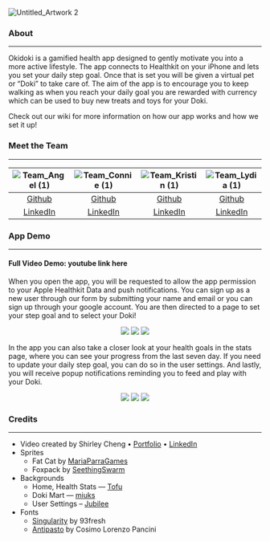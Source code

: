 ![Untitled_Artwork 2](https://user-images.githubusercontent.com/46302411/179603767-d2abeac6-b01e-482b-8e5d-7d1c2597a585.png)

### About
------

Okidoki is a gamified health app designed to gently motivate you into a more active lifestyle. The app connects to Healthkit on your iPhone and lets you set your daily step goal. Once that is set you will be given a virtual pet or “Doki” to take care of. The aim of the app is to encourage you to keep walking as when you reach your daily goal you are rewarded with currency which can be used to buy new treats and toys for your Doki. 

Check out our wiki for more information on how our app works and how we set it up!

### Meet the Team
------
![Team_Angel (1)](https://user-images.githubusercontent.com/101146704/179840255-6980561d-0435-4ee7-9d70-d2dacb5a97d9.png)  | ![Team_Connie (1)](https://user-images.githubusercontent.com/101146704/179840276-df1dd862-407d-427e-8a2b-88c3da701bcb.png) | ![Team_Kristin (1)](https://user-images.githubusercontent.com/101146704/179840287-e3585a2f-398d-4bb8-a660-08675df1e18d.png)  | ![Team_Lydia (1)](https://user-images.githubusercontent.com/101146704/179840299-91379a54-aeee-405e-93c5-7e16aae9d2a4.png) |
|     :---:     |     :---:     |     :---:     |     :---:     |
| [Github](https://github.com/angely119)  | [Github](https://github.com/Conniec321)  | [Github](https://github.com/kristinlam)  | [Github](https://github.com/lydiakwa)  |
| [LinkedIn](https://www.linkedin.com/in/angel-yang-pharmd/)  | [LinkedIn](https://www.linkedin.com/in/conniekaichan/)  | [LinkedIn](https://www.linkedin.com/in/kristin-lam/)  | [LinkedIn](https://www.linkedin.com/in/lydia-kwa/)

### App Demo
------
#### Full Video Demo: youtube link here

When you open the app, you will be requested to allow the app permission to your Apple Healthkit Data and push notifications. You can sign up as a new user through our form by submitting your name and email or you can sign up through your google account. You are then directed to a page to set your step goal and to select your Doki!

<p align="center">
<img src="https://media.giphy.com/media/eDSEThmrhVSg7tueam/giphy.gif" />
<img src="https://media.giphy.com/media/areJPpYHgv2W77TXKL/giphy.gif" />
<img src="https://media.giphy.com/media/nuTWTnr7MQSDtylhEp/giphy.gif" />
</p>


In the app you can also take a closer look at your health goals in the stats page, where you can see your progress from the last seven day. If you need to update your daily step goal, you can do so in the user settings. And lastly, you will receive popup notifications reminding you to feed and play with your Doki. 


<p align="center">
      <img src="https://media.giphy.com/media/0dOuXZJLrcg84JTHZ9/giphy.gif" />          
      <img src="https://media.giphy.com/media/7jiyuwTR37FaNw1hLN/giphy.gif" />         
      <img src="https://media.giphy.com/media/GjpdcCUga7V56q8NOe/giphy.gif" />
</p>


### Credits
------
* Video created by Shirley Cheng • [Portfolio](https://www.shirleycheng.work/) • [LinkedIn](https://www.linkedin.com/in/shirleyness/)
* Sprites
  * Fat Cat by [MariaParraGames](https://mariaparragames.itch.io/)
  * Foxpack by [SeethingSwarm](https://seethingswarm.itch.io/)
* Backgrounds
  * Home, Health Stats — [Tofu](https://twitter.com/TofuPixel)
  * Doki Mart — [miuks](https://twitter.com/sheepscreed)
  * User Settings – [Jubilee](https://twitter.com/16pxl)
* Fonts
  * [Singularity](https://www.dafont.com/FR/singularity-2.font) by 93fresh
  * [Antipasto](https://www.dafont.com/antipasto.font) by Cosimo Lorenzo Pancini

